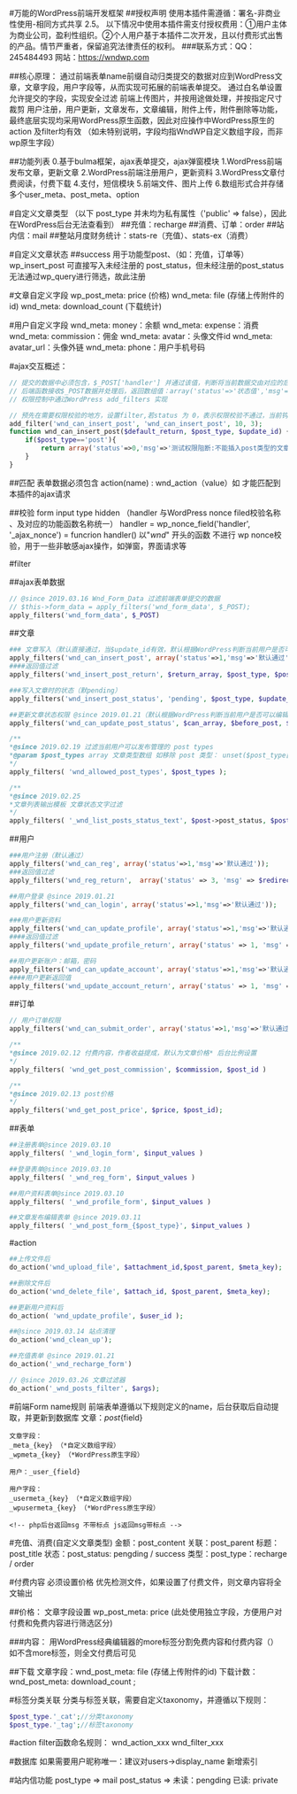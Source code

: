 #万能的WordPress前端开发框架
##授权声明
使用本插件需遵循：署名-非商业性使用-相同方式共享 2.5。
以下情况中使用本插件需支付授权费用：①用户主体为商业公司，盈利性组织。②个人用户基于本插件二次开发，且以付费形式出售的产品。情节严重者，保留追究法律责任的权利。
###联系方式：QQ：245484493  网站：https://wndwp.com

##核心原理：
通过前端表单name前缀自动归类提交的数据对应到WordPress文章，文章字段，用户字段等，从而实现可拓展的前端表单提交。
通过白名单设置允许提交的字段，实现安全过滤
前端上传图片，并按用途做处理，并按指定尺寸裁剪
用户注册，用户更新，文章发布，文章编辑，附件上传，附件删除等功能，最终底层实现均采用WordPress原生函数，因此对应操作中WordPress原生的action 及filter均有效
（如未特别说明，字段均指WndWP自定义数组字段，而非wp原生字段）

##功能列表
0.基于bulma框架，ajax表单提交，ajax弹窗模块
1.WordPress前端发布文章，更新文章
2.WordPress前端注册用户，更新资料
3.WordPress文章付费阅读，付费下载
4.支付，短信模块
5.前端文件、图片上传
6.数组形式合并存储多个user_meta、post_meta、option

#自定义文章类型
（以下 post_type 并未均为私有属性（'public' => false），因此在WordPress后台无法查看到）
##充值：recharge
##消费、订单：order
##站内信：mail
##整站月度财务统计：stats-re（充值）、stats-ex（消费）

#自定义文章状态
##success
 用于功能型post、（如：充值，订单等） wp_insert_post 可直接写入未经注册的 post_status，但未经注册的post_status无法通过wp_query进行筛选，故此注册

#文章自定义字段
wp_post_meta: price (价格)
wnd_meta: file (存储上传附件的id)
wnd_meta: download_count (下载统计)

#用户自定义字段
wnd_meta: money：余额
wnd_meta: expense：消费
wnd_meta: commission：佣金
wnd_meta: avatar：头像文件id
wnd_meta: avatar_url：头像外链
wnd_meta: phone：用户手机号码

#ajax交互概述：
```php
// 提交的数据中必须包含，$_POST['handler'] 并通过该值，判断将当前数据交由对应的后端 handler() 函数处理
// 后端函数接收$_POST数据并处理后，返回数组值：array('status'=>'状态值','msg'=>'消息');通过统一将结果转为json格式，输出交付前端处理
// 权限控制中通过WordPress add_filters 实现

// 预先在需要权限校验的地方，设置filter,若status 为 0，表示权限校验不通过，当前钩子所在函数操作会中断，将权限校验数组结果返回
add_filter('wnd_can_insert_post', 'wnd_can_insert_post', 10, 3);
function wnd_can_insert_post($default_return, $post_type, $update_id) {
	if($post_type=='post'){
		return array('status'=>0,'msg'=>'测试权限阻断:不能插入post类型的文章')
	}
}
```
##匹配
表单数据必须包含
	action(name) : wnd_action（value）如 <input type="hidden" name="action" value="wnd_action">
才能匹配到本插件的ajax请求

##校验
form input type hidden
	（handler 与WordPress nonce filed校验名称 、及对应的功能函数名称统一）
	handler = wp_nonce_field('handler', '_ajax_nonce')  = funcrion handler()
	以"_wnd_" 开头的函数 不进行 wp nonce校验，用于一些非敏感ajax操作，如弹窗，界面请求等

#filter

##ajax表单数据
```php
// @since 2019.03.16 Wnd_Form_Data 过滤前端表单提交的数据
// $this->form_data = apply_filters('wnd_form_data', $_POST);
apply_filters('wnd_form_data', $_POST)
```

##文章
```php
### 文章写入（默认直接通过，当$update_id有效，默认根据WordPress判断当前用户是否可以编辑）
apply_filters('wnd_can_insert_post', array('status'=>1,'msg'=>'默认通过'), $post_type, $update_id);
####返回值过滤
apply_filters('wnd_insert_post_return', $return_array, $post_type, $post_id);

###写入文章时的状态（默pending）
apply_filters('wnd_insert_post_status', 'pending', $post_type, $update_id);

##更新文章状态权限 @since 2019.01.21（默认根据WordPress判断当前用户是否可以编辑文章）
apply_filters('wnd_can_update_post_status', $can_array, $before_post, $after_status );

/**
*@since 2019.02.19 过滤当前用户可以发布管理的 post types
*@param $post_types array 文章类型数组 如移除 post 类型： unset($post_type['post'])
*/
apply_filters( 'wnd_allowed_post_types', $post_types );

/**
*@since 2019.02.25
*文章列表输出模板 文章状态文字过滤
*/
apply_filters( '_wnd_list_posts_status_text', $post->post_status, $post->post_type);
```

##用户
```php
###用户注册（默认通过）
apply_filters('wnd_can_reg', array('status'=>1,'msg'=>'默认通过'));
###返回值过滤
apply_filters('wnd_reg_return',  array('status' => 3, 'msg' => $redirect_to), $user_id);

##用户登录 @since 2019.01.21
apply_filters('wnd_can_login', array('status'=>1,'msg'=>'默认通过'));

###用户更新资料
apply_filters('wnd_can_update_profile', array('status'=>1,'msg'=>'默认通过'));
####返回值过滤
apply_filters('wnd_update_profile_return', array('status' => 1, 'msg' => '更新成功！'), $user_id);

##用户更新账户：邮箱，密码
apply_filters('wnd_can_update_account', array('status'=>1,'msg'=>'默认通过'));
####用户更新返回值
apply_filters('wnd_update_account_return', array('status' => 1, 'msg' => '更新成功'), $user_id);

```
##订单
```php
// 用户订单权限
apply_filters('wnd_can_submit_order', array('status'=>1,'msg'=>'默认通过'), $post_id);

/**
*@since 2019.02.12 付费内容，作者收益提成，默认为文章价格* 后台比例设置
*/
apply_filters( 'wnd_get_post_commission', $commission, $post_id )

/**
*@since 2019.02.13 post价格
*/
apply_filters('wnd_get_post_price', $price, $post_id);

```
##表单
```php
##注册表单@since 2019.03.10
apply_filters( '_wnd_login_form', $input_values )

##登录表单@since 2019.03.10
apply_filters( '_wnd_reg_form', $input_values )

##用户资料表单@since 2019.03.10
apply_filters( '_wnd_profile_form', $input_values )

##文章发布编辑表单 @since 2019.03.11
apply_filters( '_wnd_post_form_{$post_type}', $input_values )
```

#action
```php
##上传文件后
do_action('wnd_upload_file', $attachment_id,$post_parent, $meta_key);

##删除文件后
do_action('wnd_delete_file', $attach_id, $post_parent, $meta_key);

##更新用户资料后
do_action( 'wnd_update_profile', $user_id );

##@since 2019.03.14 站点清理
do_action('wnd_clean_up');

##充值表单 @since 2019.01.21
do_action('_wnd_recharge_form')

// @since 2019.03.26 文章过滤器
do_action('_wnd_posts_filter', $args);

```
#前端Form name规则
前端表单遵循以下规则定义的name，后台获取后自动提取，并更新到数据库
	文章：_post_{field}

	文章字段：
	_meta_{key} （*自定义数组字段）
	_wpmeta_{key} （*WordPress原生字段）

	用户：_user_{field}

	用户字段：
	_usermeta_{key} （*自定义数组字段）
	_wpusermeta_{key} （*WordPress原生字段）

	<!-- php后台返回msg 不带标点 js返回msg带标点 -->

#充值、消费(自定义文章类型)
金额：post_content
关联：post_parent
标题：post_title
状态：post_status: pengding / success
类型：post_type：recharge / order

#付费内容
必须设置价格
优先检测文件，如果设置了付费文件，则文章内容将全文输出

##价格：
文章字段设置 wp_post_meta: price (此处使用独立字段，方便用户对付费和免费内容进行筛选区分)

###内容：
用WordPress经典编辑器的more标签分割免费内容和付费内容（<!--more-->）
如不含more标签，则全文付费后可见

##下载
文章字段：wnd_post_meta: file (存储上传附件的id)
下载计数：wnd_post_meta: download_count ;

#标签分类关联
分类与标签关联，需要自定义taxonomy，并遵循以下规则：
```php
$post_type.'_cat';//分类taxonomy
$post_type.'_tag';//标签taxonomy
```
#action filter函数命名规则：
wnd_action_xxx
wnd_filter_xxx

#数据库
如果需要用户昵称唯一：建议对users->display_name 新增索引

#站内信功能
post_type => mail
post_status => 未读：pengding 已读: private